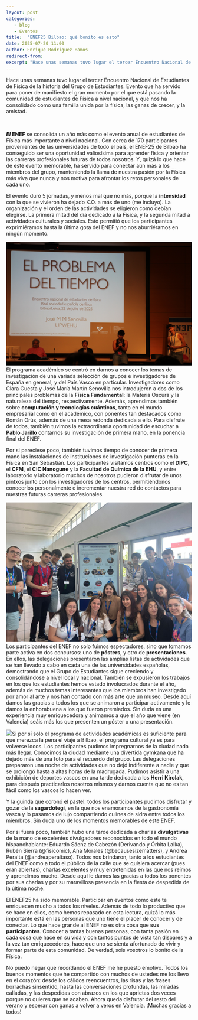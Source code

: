 ```yaml
---
layout: post
categories: 
   - blog 
   - Eventos
title:  "ENEF25 Bilbao: qué bonito es esto"
date: 2025-07-20 11:00
author: Enrique Rodríguez Ramos
redirect-from:
excerpt: "Hace unas semanas tuvo lugar el tercer Encuentro Nacional de Estudiantes de Física de la historia del Grupo de Estudiantes. Evento que ha servido para poner de manifiesto el gran momento por el que está pasando la comunidad de estudiantes de Física a nivel nacional, y que nos ha consolidado como una familia unida por la física, las ganas de crecer, y la amistad."
---
```


<section class="blog">

<p class="clearfix">
   Hace unas semanas tuvo lugar el tercer Encuentro Nacional de Estudiantes de Física de la historia del Grupo de Estudiantes. Evento que ha servido para poner de manifiesto el gran momento por el que está pasando la comunidad de estudiantes de Física a nivel nacional, y que nos ha consolidado como una familia unida por la física, las ganas de crecer, y la amistad.
</p>

<br>

<p>
<b><i>El</i> ENEF</b> se consolida un año más como el evento anual de estudiantes de Física más importante a nivel nacional. Con cerca de 170 participantes provenientes de las universidades de todo el país, el ENEF25 de Bilbao ha conseguido ser una oportunidad valiosísima para aprender física y orientar las carreras profesionales futuras de todos nosotros. Y, quizá lo que hace de este evento memorable, ha servido para conectar aún más a los miembros del grupo, manteniendo la llama de nuestra pasión por la Física más viva que nunca y nos motiva para afrontar los retos personales de cada uno.
</p>

<p>
El evento duró 5 jornadas, y menos mal que no más, porque la <b>intensidad</b> con la que se vivieron ha dejado K.O. a más de uno (me incluyo). La organización y el orden de las actividades se eligieron como debían elegirse. La primera mitad del día dedicado a la Física, y la segunda mitad a actividades culturales y sociales. Esto permitió que los participantes exprimiéramos hasta la última gota del ENEF y no nos aburriéramos en ningún momento.
</p>

<p>
<img class="img-left" src="/img/blog/tiempo.jpg">El programa académico se centró en darnos a conocer los temas de investigación de una variada selección de grupos e investigadores de España en general, y del País Vasco en particular. Investigadores como Clara Cuesta y José María Martín Senovilla nos introdujeron a dos de los principales problemas de la <b>Física Fundamental</b>: la Materia Oscura y la naturaleza del tiempo, respectivamente. Además, aprendimos también sobre <b>computación y tecnologías cuánticas</b>, tanto en el mundo empresarial como en el académico, con ponentes tan destacados como Román Orús, además de una mesa redonda dedicada a ello. Para disfrute de todos, también tuvimos la extraordinaria oportunidad de escuchar a <b>Pablo Jarillo</b> contarnos su investigación de primera mano, en la ponencia final del ENEF.
</p>

<p>
Por si pareciese poco, también tuvimos tiempo de conocer de primera mano las instalaciones de instituciones de investigación punteras en la Física en San Sebastián. Los participantes visitamos centros como el <b>DIPC</b>, el <b>CFM</b>, el <b>CIC Nanogune</b> y la <b>Facultad de Química de la EHU</b>, y entre laboratorio y laboratorio muchos de nosotros pudieron disfrutar de unos pintxos junto con los investigadores de los centros, permitiéndonos conocerlos personalmente e incrementar nuestra red de contactos para nuestras futuras carreras profesionales.
</p>

<p>
<img class="img-right" src="/img/blog/poster.jpg">Los participantes del ENEF no solo fuimos espectadores, sino que tomamos parte activa en dos concursos: uno de <b>pósters</b>, y otro de <b>presentaciones</b>. En ellos, las delegaciones presentaron las amplias listas de actividades que se han llevado a cabo en cada una de las universidades españolas, demostrando que el Grupo de Estudiantes sigue creciendo y consolidándose a nivel local y nacional. También se expusieron los trabajos en los que los estudiantes hemos estado involucrados durante el año, además de muchos temas interesantes que los miembros han investigado por amor al arte y nos han contado con más arte que un museo. Desde aquí damos las gracias a todos los que se animaron a participar activamente y le damos la enhorabuena a los que fueron premiados. Sin duda es una experiencia muy enriquecedora y animamos a que el año que viene (en Valencia) seáis más los que presenten un póster o una presentación.
</p>

<p>
<img class="img-left" src="/img/blog/HerriKirolak.jpg">Si por sí solo el programa de actividades académicas es suficiente para que merezca la pena el viaje a Bilbao, el programa cultural ya es para volverse locos. Los participantes pudimos impregnarnos de la ciudad nada más llegar. Conocimos la ciudad mediante una divertida gymkana que ha dejado más de una foto para el recuerdo del grupo. Las delegaciones prepararon una noche de actividades que no dejó indiferente a nadie y que se prolongó hasta a altas horas de la madrugada. Pudimos asistir a una exhibición de deportes vascos en una tarde dedicada a los <b>Herri Kirolak</b>, para después practicarlos nosotros mismos y darnos cuenta que no es tan fácil como los vascos lo hacen ver. 
</p>

<p>
Y la guinda que coronó el pastel: todos los participantes pudimos disfrutar y gozar de la <b>sagardotegi</b>, en la que nos enamoramos de la gastronomía vasca y lo pasamos de lujo compartiendo culines de sidra entre todos los miembros. Sin duda uno de los momentos memorables de este ENEF.
</p>

<p>
Por si fuera poco, también hubo una tarde dedicada a charlas <b>divulgativas</b> de la mano de excelentes divulgadores reconocidos en todo el mundo hispanohablante: Eduardo Sáenz de Cabezón (Derivando y Órbita Laika), Rubén Sierra (@fisicomic), Ana Morales (@becausesizematters), y Andrea Peralta (@andreaperaltaso). Todos nos brindaron, tanto a los estudiantes del ENEF como a todo el público de la calle que se quisiera acercar (pues eran abiertas), charlas excelentes y muy entretenidas en las que nos reímos y aprendimos mucho. Desde aquí le damos las gracias a todos los ponentes por sus charlas y por su maravillosa presencia en la fiesta de despedida de la última noche. 
</p>

<p>
El ENEF25 ha sido memorable. Participar en eventos como este te enriquecen mucho a todos los niveles. Además de todo lo productivo que se hace en ellos, como hemos repasado en esta lectura, quizá lo más importante está en las personas que uno tiene el placer de conocer y de conectar. Lo que hace grande al ENEF no es otra cosa que <b>sus participantes</b>. Conocer a tantas buenas personas, con tanta pasión en cada cosa que hace en su vida y con tantos puntos de vista tan dispares y a la vez tan enriquecedores, hace que uno se sienta afortunado de vivir y formar parte de esta comunidad. De verdad, sois vosotros lo bonito de la Física.
</p>

<p>
No puedo negar que recordando el ENEF me he puesto emotivo. Todos los buenos momentos que he compartido con muchos de ustedes me los llevo en el corazón: desde los cálidos reencuentros, las risas y las frases borrachas sinsentido, hasta las conversaciones profundas, las miradas calladas, y las despedidas con abrazos en los que aprietas dos veces porque no quieres que se acaben. Ahora queda disfrutar del resto del verano y esperar con ganas a volver a veros en Valencia. ¡Muchas gracias a todos!
</p>
